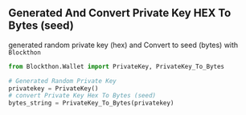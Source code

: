 ## Generated And Convert Private Key HEX To Bytes (seed)

generated random private key (hex) and Convert to seed (bytes) with `Blockthon`

```python
from Blockthon.Wallet import PrivateKey, PrivateKey_To_Bytes

# Generated Random Private Key
privatekey = PrivateKey()
# convert Private Key Hex To Bytes (seed)
bytes_string = PrivateKey_To_Bytes(privatekey)
```